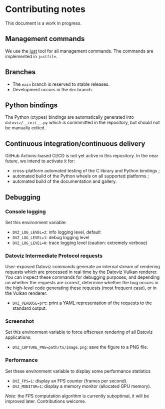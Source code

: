 # Contributing notes

This document is a work in progress.

## Management commands

We use the [just](https://github.com/casey/just) tool for all management commands.
The commands are implemented in `justfile`.


## Branches

* The `main` branch is reserved to stable releases.
* Development occurs in the `dev` branch.


## Python bindings

The Python (ctypes) bindings are automatically generated into `datoviz/__init__.py` which is commmitted in the repository, but should not be manually edited.


## Continuous integration/continuous delivery

GitHub Actions-based CI/CD is not yet active in this repository.
In the near future, we intend to activate it for:

- cross-platform automated testing of the C library and Python bindings ;
- automated build of the Python wheels on all supported platforms ;
- automated build of the documentation and gallery.


## Debugging


### Console logging

Set this environment variable:

* `DVZ_LOG_LEVEL=2`: info logging level, default
* `DVZ_LOG_LEVEL=1`: debug logging level
* `DVZ_LOG_LEVEL=0`: trace logging level (caution: extremely verbose)


### Datoviz Intermediate Protocol requests

User-exposed Datoviz commands generate an internal stream of rendering requests which are processed in real time by the Datoviz Vulkan renderer.
You can inspect these commands for debugging purposes, and depending on whether the requests are correct, determine whether the bug occurs in the high-level code generating these requests (most frequent case), or in the Vulkan renderer.

* `DVZ_VERBOSE=prt`: print a YAML representation of the requests to the standard output.


### Screenshot

Set this environment variable to force offscreen rendering of all Datoviz applications:

* `DVZ_CAPTURE_PNG=path/to/image.png`: save the figure to a PNG file.


### Performance

Set these environment variable to display some performance statistics

* `DVZ_FPS=1`: display an FPS counter (frames per second).
* `DVZ_MONITOR=1`: display a memory monitor (allocated GPU memory).

_Note_: the FPS computation algorithm is currently suboptimal, it will be improved later. Contributions welcome.
